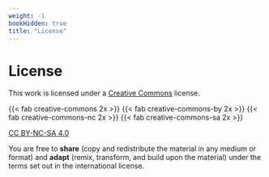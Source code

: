 ```yaml
---
weight: -1
bookHidden: true
title: "License"
---
```



# License

This work is licensed under a [Creative Commons](https://creativecommons.org/) license. 

{{< fab creative-commons 2x >}} {{< fab creative-commons-by 2x >}} {{< fab creative-commons-nc 2x >}} {{< fab creative-commons-sa 2x >}} 

[CC BY-NC-SA 4.0](https://creativecommons.org/licenses/by-nc-sa/4.0/)

You are free to **share** (copy and redistribute the material in any medium or format) and **adapt** (remix, transform, and build upon the material) under the terms set out in the international license.



